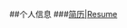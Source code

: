 ##个人信息
###<a href="dongjun111111.github.io/resume-v2.html" title="see more info about me">简历|Resume</a>